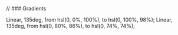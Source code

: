 // ### Gradients

Linear, 135deg, from hsl(0, 0%, 100%), to hsl(0, 100%, 98%);
Linear, 135deg, from hsl(0, 80%, 86%), to hsl(0, 74%, 74%);



  

  
